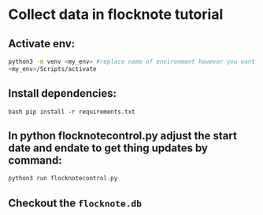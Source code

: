 # Collect data in flocknote tutorial
## Activate env: 
```bash
python3 -m venv <my_env> #replace name of environment however you want
<my_env>/Scripts/activate
```
## Install dependencies: 
```bash pip install -r requirements.txt```
## In python flocknotecontrol.py adjust the start date and endate to get thing updates by command: 
```bash
python3 run flocknotecontrol.py
```
## Checkout the `flocknote.db`
